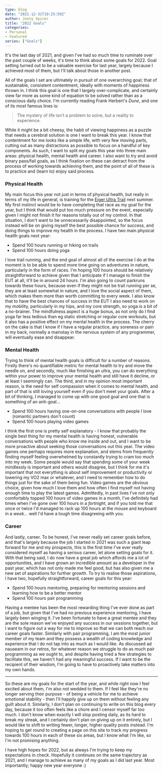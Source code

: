 ```yaml
---
type: blog
date: "2021-12-31T19:25:59Z"
author: Jonny Spicer
title: "2022 Goals"
categories:
- Personal
- Featured
series: ["Goals"]
---
```

It's the last day of 2021, and given I've had so much time to ruminate over the past couple of weeks, it's time to think about some goals for 2022. Goal setting turned out to be a valuable
exercise for last year, largely because I achieved most of them, but I'll talk about those in another post.

All of the goals I set are ultimately in pursuit of one overarching goal; that of sustainable, consistent contentment, ideally with moments of happiness thrown in. I think this goal is one
that I largely over-complicate, and certainly view far more as some kind of equation to be solved rather than as a conscious daily choice. I'm currently reading Frank Herbert's *Dune*,
and one of its most famous lines is:

> The mystery of life isn't a problem to solve, but a reality to experience.

While it might be a bit cheesy, the habit of viewing happiness as a puzzle that needs a cerebral solution is one I want to break this year. I know that contentment for me looks like a
simple life, with very few moving parts, cutting out as many distractions as possible to focus on a handful of key components. As such, I want to split my goals this year into
three main areas: physical health, mental health and career. I also want to try and avoid binary pass/fail goals, as I think fixation on these can detract from the process of working
towards achieving them, and the point of all of these is to practice and (learn to) enjoy said process.

### Physical Health

My main focus this year not just in terms of physical health, but really in terms of my life in general, is training for the [Eiger Ultra Trail](/blog/big-races-bad-ideas-ii-eiger-ultra-trail/) next summer. My first instinct would be to have completing that race as my goal for the year, but I think that would put too much pressure on
the event, especially given I might not finish it for reasons totally out of my control. In that situation, I don't want to be unnecessarily disappointed, so the focus instead will be on
giving myself the best possible chance for success, and doing things to improve my health in the process. I have two main physical health goals next year:

- Spend 100 hours running or hiking on trails
- Spend 100 hours doing yoga

I love trail running, and the end goal of almost all of the exercise I do at the moment is to be able to spend more time going on adventures in nature, particularly in the form of races. I'm
hoping 100 hours should be relatively straightforward to achieve given that I anticipate if I manage to finish the EUT at all, it'll be in around 24 hours. I'm also going to count parkruns towards these
hours, because even if they might not be trail running per se, they are at least somewhat in nature, and I love the social aspect of them, which makes them more than worth committing to
every week. I also know that to have the best chances of success in the EUT I also need to work on my mobility, particularly in my hips, and my core strength, so yoga is a bit of a no-brainer.
The mindfulness aspect is a huge bonus, as not only do I find yoga far less tedious than eg static stretching or regular core workouts, but it also has a positive effect on my mental health
in the process. The cherry on the cake is that I know if I have a regular practice, any soreness or pain in my back, normally a mainstay in the nervous system of any programmer, will
eventually ease and disappear.

### Mental Health

Trying to think of mental health goals is difficult for a number of reasons. Firstly there's no quantifiable metric for mental health to try and move the needle on, and secondly, much like
finishing an ultra, you can do everything within your power to improve your mental health and still have it decline, or at least I seemingly can. The third, and in my opinion most important
reason, is the need for self compassion when it comes to mental health, and part of that is still loving yourself even if you don't meet your goals. After a bit of thinking, I managed to
come up with one good goal and one that is something of an anti-goal...

- Spend 100 hours having one-on-one conversations with people I love (romantic partners don't count)
- Spend 100 hours playing video games

I think the first one is pretty self explanatory - I know that probably the single best thing for my mental health is having honest, vulnerable conversations with people who know me inside
and out, and I want to be more proactive about seeking those conversations out this year. The video games one perhaps requires more explanation, and stems from frequently finding myself
feeling overwhelmed by constantly trying to cram too much into my week. Some people would say that spending some of your week mindlessly is important and others would disagree, but I
think for me it's important that not everything is about self improvement or productivity or lowering my VO2 max or whatever, and I need to remember how to do things just for the sake of
them being fun. Video games are the obvious choice, given how much I love them and how often I find myself not having enough time to play the latest games. Admittedly, in past lives I've
not only comfortably topped 100 hours of video games in a *month*, I've definitely had times when I've gone over 100 hours in a *fortnight*, and if you told me that once or twice
I'd managed to rack up 100 hours at the mouse and keyboard in a *week...* well I'd have a tough time disagreeing with you.

### Career

And lastly, career. To be honest, I've never really set career goals before, and that's largely because the job I started in 2021 was such a giant leap forward for me and my prospects, this
is the first time I've ever really considered myself as having a serious career, let alone setting goals for it. With that being said, I do now have a great job which affords me a lot of
opportunities, and I have grown an incredible amount as a developer in the past year, which has not only made me feel good, but has also given me a new set of aspirations for further
growth. To try to realise those aspirations, I have two, hopefully straightforward, career goals for this year:

- Spend 100 hours mentoring, preparing for mentoring sessions and learning how to be a better mentor
- Spend 100 hours pair programming

Having a mentee has been the most rewarding thing I've ever done as part of a job, but given that I've had no previous experience mentoring, I have largely been winging it. I've been
fortunate to have a great mentee and they are the sole reason we've enjoyed any success in our sessions together, but I want to figure out a way for me to improve so that we can both
reach our career goals faster. Similarly with pair programming, I am the most junior member of my team and they possess a wealth of coding knowledge and experience that I do not tap into as
much as I would like. As discussed ad nauseam in our retros, for whatever reason we struggle to do as much pair programming as we ought to, and despite having tried a few strategies to
facilitate this, we haven't had any meaningful success. If I want to be the recipient of their wisdom, I'm going to have to proactively take matters into my own hands.

---

So these are my goals for the start of the year, and while right now I feel excited about them, I'm also not wedded to them. If I feel like they're no longer serving their purpose - of
being a vehicle for me to achieve emotional stability - then I'll happily give up on them without feeling any guilt about it. Similarly, I don't plan on continuing to write on this blog
every day, because it too often feels like a chore and I censor myself far too much. I don't know when exactly I will stop posting daily, as its hard to break my streak, and I
certainly don't plan on giving up on it entirely, but I would like to shift to writing fewer, longer, higher quality posts instead. I'm hoping to get round to creating a page on this site
to track my progress towards 100 hours in each of these six areas, but I know what I'm like, so I'm not promising anything.

I have high hopes for 2022, but as always I'm trying to keep my expectations in check. Hopefully it continues on the same trajectory as 2021, and I manage to achieve as many of my goals
as I did last year. Most importantly; happy new year everyone :)